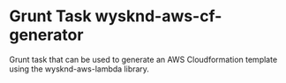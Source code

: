 # Grunt Task wysknd-aws-cf-generator

Grunt task that can be used to generate an AWS Cloudformation template using the wysknd-aws-lambda library.

